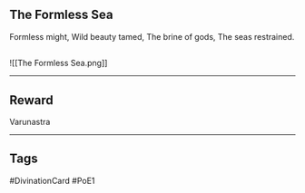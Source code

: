 ## The Formless Sea
Formless might,
Wild beauty tamed,
The brine of gods,
The seas restrained.
## 
![[The Formless Sea.png]]

---
## Reward
Varunastra

---
## Tags
#DivinationCard
#PoE1